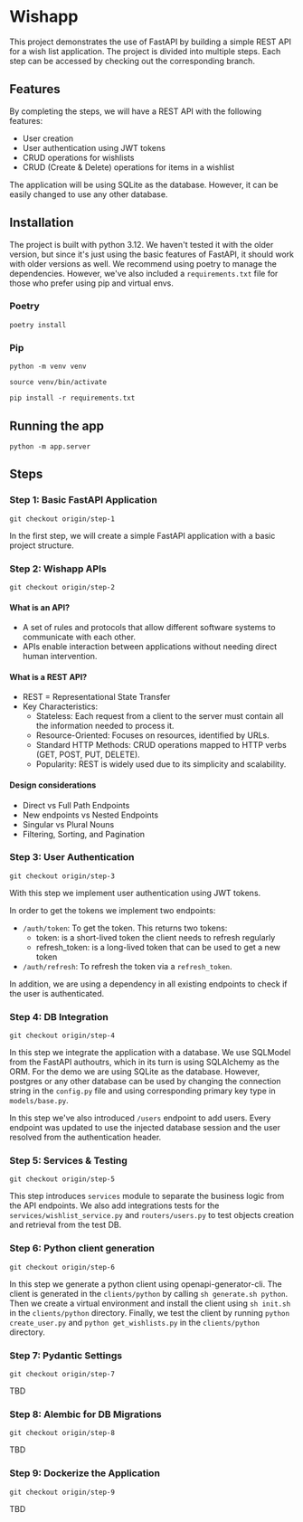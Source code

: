 # Wishapp

This project demonstrates the use of FastAPI by building a simple REST API for a wish list application.
The project is divided into multiple steps. Each step can be accessed by checking out the corresponding branch.

## Features
By completing the steps, we will have a REST API with the following features:
* User creation
* User authentication using JWT tokens
* CRUD operations for wishlists
* CRUD (Create & Delete) operations for items in a wishlist

The application will be using SQLite as the database. However, it can be easily changed to use any other database.

## Installation
The project is built with python 3.12. We haven't tested it with the older version, but since it's just using the basic
features of FastAPI, it should work with older versions as well.
We recommend using poetry to manage the dependencies. However, we've also included a `requirements.txt` file for those 
who prefer using pip and virtual envs.

### Poetry
```shell
poetry install
```
### Pip
```shell
python -m venv venv

source venv/bin/activate

pip install -r requirements.txt
```

## Running the app
```shell
python -m app.server
```

## Steps
### Step 1: Basic FastAPI Application
```shell
git checkout origin/step-1
```
In the first step, we will create a simple FastAPI application with a basic project structure.

### Step 2: Wishapp APIs
```shell
git checkout origin/step-2
```

#### What is an API?
* A set of rules and protocols that allow different software systems to communicate with each other.
* APIs enable interaction between applications without needing direct human intervention.

#### What is a REST API?
* REST = Representational State Transfer
* Key Characteristics:
  * Stateless: Each request from a client to the server must contain all the information needed to process it.
  * Resource-Oriented: Focuses on resources, identified by URLs.
  * Standard HTTP Methods: CRUD operations mapped to HTTP verbs (GET, POST, PUT, DELETE).
  * Popularity: REST is widely used due to its simplicity and scalability.

#### Design considerations
* Direct vs Full Path Endpoints
* New endpoints vs Nested Endpoints
* Singular vs Plural Nouns
* Filtering, Sorting, and Pagination

### Step 3: User Authentication
```shell
git checkout origin/step-3
```
With this step we implement user authentication using JWT tokens.

In order to get the tokens we implement two endpoints:
* `/auth/token`: To get the token. This returns two tokens:
  * token: is a short-lived token the client needs to refresh regularly
  * refresh_token: is a long-lived token that can be used to get a new token
* `/auth/refresh`: To refresh the token via a `refresh_token`.

In addition, we are using a dependency in all existing endpoints to check if the user is authenticated.

### Step 4: DB Integration
```shell
git checkout origin/step-4
```
In this step we integrate the application with a database. We use SQLModel from the FastAPI authoutrs, which in its turn
is using SQLAlchemy as the ORM. For the demo we are using SQLite as the database. However, postgres or any other database 
can be used by changing the connection string in the `config.py` file and using corresponding primary key type in 
`models/base.py`.

In this step we've also introduced `/users` endpoint to add users. Every endpoint was updated to use the injected 
database session and the user resolved from the authentication header.

### Step 5: Services & Testing
```shell
git checkout origin/step-5
```

This step introduces `services` module to separate the business logic from the API endpoints. We also add integrations
tests for the `services/wishlist_service.py` and `routers/users.py` to test objects creation and retrieval from the 
test DB.

### Step 6: Python client generation
```shell
git checkout origin/step-6
```

In this step we generate a python client using openapi-generator-cli. The client is generated in the `clients/python` 
by calling `sh generate.sh python`.
Then we create a virtual environment and install the client using `sh init.sh` in the `clients/python` directory.
Finally, we test the client by running `python create_user.py` and `python get_wishlists.py` in the `clients/python` directory.

### Step 7: Pydantic Settings
```shell
git checkout origin/step-7
```
TBD

### Step 8: Alembic for DB Migrations
```shell
git checkout origin/step-8
```
TBD

### Step 9: Dockerize the Application
```shell
git checkout origin/step-9
```
TBD